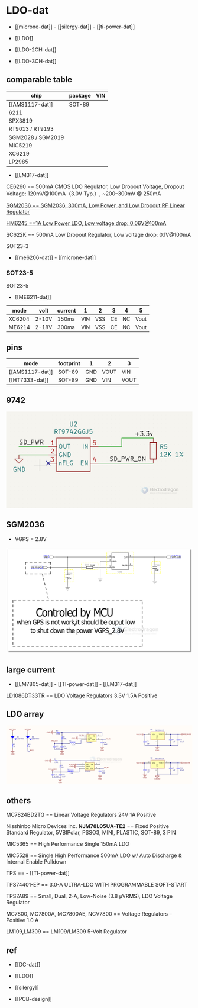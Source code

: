
# LDO-dat 

- [[microne-dat]] - [[silergy-dat]] - [[ti-power-dat]]

- [[LDO]]

- [[LDO-2CH-dat]]

- [[LDO-3CH-dat]]

## comparable table 

| chip              | package | VIN |
| ----------------- | ------- | --- |
| [[AMS1117-dat]]   | SOT-89  |     |
| 6211              |         |     |
| SPX3819           |         |     |
| RT9013 / RT9193   |         |     |
| SGM2028 / SGM2019 |         |     |
| MIC5219           |         |     |
| XC6219            |         |     |
| LP2985            |         |     |

- [[LM317-dat]]

CE6260 == 500mA CMOS LDO Regulator, Low Dropout Voltage, Dropout Voltage: 120mV@100mA（3.0V Typ.）, ~200–300mV @ 250mA

[SGM2036 == SGM2036, 300mA, Low Power, and Low Dropout RF Linear Regulator](https://www.sg-micro.com/rect/assets/efa85993-263c-41aa-9274-b488f59f85d5/SGM2036.pdf)

[HM6245 ==1A Low Power LDO, Low voltage drop: 0.06V@100mA](https://dfimg.dfrobot.com/5d57611a3416442fa39bffca/wiki/6f630301d84caf0e92266e3c5cf11edc.PDF)

SC622K == 500mA Low Dropout Regulator, Low voltage drop: 0.1V@100mA


SOT23-3 

- [[me6206-dat]] - [[microne-dat]]





### SOT23-5


SOT23-5 

- [[ME6211-dat]]

| mode   | volt  | current | 1   | 2   | 3   | 4   | 5    |
| ------ | ----- | ------- | --- | --- | --- | --- | ---- |
| XC6204 | 2-10V | 150ma   | VIN | VSS | CE  | NC  | Vout |
| ME6214 | 2-18V | 300ma   | VIN | VSS | CE  | NC  | Vout |




## pins 

| mode            | footprint | 1   | 2    | 3    |
| --------------- | --------- | --- | ---- | ---- |
| [[AMS1117-dat]] | SOT-89    | GND | VOUT | VIN  |
| [[HT7333-dat]]  | SOT-89    | GND | VIN  | VOUT |

## 9742 

![](2024-01-18-18-11-53.png)




## SGM2036 

- VGPS = 2.8V 

![](2024-07-10-13-00-29.png)



## large current 

- [[LM7805-dat]] - [[TI-power-dat]] - [[LM317-dat]]


[LD1086DT33TR](https://www.mouser.com/ProductDetail/STMicroelectronics/LD1086DT33TR?qs=ZqrNm9%252BX9x495avHxGunSw%3D%3D&srsltid=AfmBOoo8TbJZVeh8Kv_urL5uG9JMlbgNaeSaF4P_AzeEG9Svc2ydWkUq) == LDO Voltage Regulators 3.3V 1.5A Positive



## LDO array 

![](2025-08-09-17-21-03.png)


## others 



MC7824BD2TG == Linear Voltage Regulators 24V 1A Positive

Nisshinbo Micro Devices Inc. **NJM78L05UA-TE2** == Fixed Positive Standard Regulator, 5VBIPolar, PSSO3, MINI, PLASTIC, SOT-89, 3 PIN

MIC5365 == High Performance Single 150mA LDO

MIC5528 == Single High Performance 500mA LDO w/ Auto Discharge & Internal Enable Pulldown

TPS == - [[TI-power-dat]]

TPS74401-EP == 3.0-A ULTRA-LDO WITH PROGRAMMABLE SOFT-START

TPS7A89 == Small, Dual, 2-A, Low-Noise (3.8 μVRMS), LDO Voltage Regulator

MC7800, MC7800A, MC7800AE, NCV7800 == Voltage Regulators – Positive 1.0 A


LM109,LM309 == LM109/LM309 5-Volt Regulator




## ref 

- [[DC-dat]]

- [[LDO]]

- [[silergy]]

- [[PCB-design]]